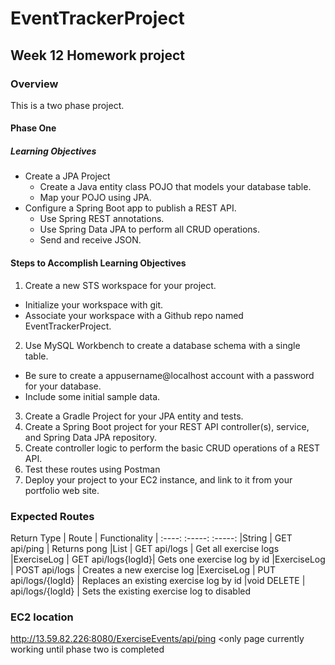 # EventTrackerProject
## Week 12 Homework project

### Overview
This is a two phase project.
#### Phase One
##### Learning Objectives
* Create a JPA Project
  * Create a Java entity class POJO that models your database table.
  * Map your POJO using JPA.
* Configure a Spring Boot app to publish a REST API.
  * Use Spring REST annotations.
  * Use Spring Data JPA to perform all CRUD operations.
  * Send and receive JSON.

#### Steps to Accomplish Learning Objectives
1.  Create a new STS workspace for your project.
  * Initialize your workspace with git.
  * Associate your workspace with a Github repo named EventTrackerProject.
2. Use MySQL Workbench to create a database schema with a single table.
  * Be sure to create a appusername@localhost account with a password for your database.
  * Include some initial sample data.
3. Create a Gradle Project for your JPA entity and tests.
4. Create a Spring Boot project for your REST API controller(s), service, and Spring Data JPA repository.
5. Create controller logic to perform the basic CRUD operations of a REST API.
6. Test these routes using Postman
7. Deploy your project to your EC2 instance, and link to it from your portfolio web site.

### Expected Routes
Return Type | Route | Functionality
| :----:  :-----: :-----:
|String  | GET api/ping | Returns pong
|List<ExerciseLog> | GET api/logs | Get all exercise logs
|ExerciseLog | GET api/logs{logId}| Gets one exercise log by id
|ExerciseLog | POST api/logs | Creates a new exercise log
|ExerciseLog | PUT api/logs/{logId} | Replaces an existing exercise log by id
|void DELETE | api/logs/{logId} | Sets the existing exercise log to disabled

### EC2 location
http://13.59.82.226:8080/ExerciseEvents/api/ping <only page currently working until phase two is completed
